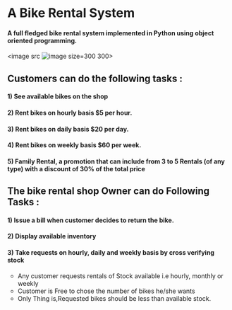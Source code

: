 # A Bike Rental System
#### A full fledged bike rental system implemented in Python using object oriented programming.
<image src ![image](https://user-images.githubusercontent.com/110035432/183087652-7c141780-5859-4871-be3c-617b76d0abf1.png) size=300 300>
## Customers can do the following tasks : 
#### 1) See available bikes on the shop
#### 2) Rent bikes on hourly basis $5 per hour.
#### 3) Rent bikes on daily basis $20 per day.
#### 4) Rent bikes on weekly basis $60 per week.
#### 5) Family Rental, a promotion that can include from 3 to 5 Rentals (of any type) with a discount of 30% of the total price
## The bike rental shop Owner can do Following Tasks :
#### 1) Issue a bill when customer decides to return the bike.
#### 2) Display available inventory
#### 3) Take requests on hourly, daily and weekly basis by cross verifying stock
<ul> <li type=circle> Any customer requests rentals of Stock available i.e hourly, monthly or weekly<br>
     <li type=circle> Customer is Free to chose the number of bikes he/she wants<br>
     <li type=circle> Only Thing is,Requested bikes should be less than available stock.<br></ul>
<image src ![Bike_1](https://user-images.githubusercontent.com/110035432/183086392-0e7604cb-a5c7-4d33-8368-ce3147230b28.png) size=200 200>
